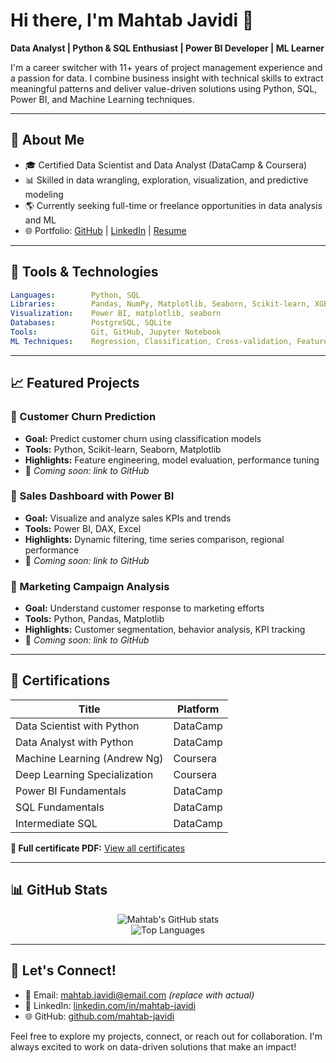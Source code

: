 # Hi there, I'm Mahtab Javidi 👋

**Data Analyst | Python & SQL Enthusiast | Power BI Developer | ML Learner**

I'm a career switcher with 11+ years of project management experience and a passion for data. I combine business insight with technical skills to extract meaningful patterns and deliver value-driven solutions using Python, SQL, Power BI, and Machine Learning techniques.

---

## 🔹 About Me

* 🎓 Certified Data Scientist and Data Analyst (DataCamp & Coursera)
* 📊 Skilled in data wrangling, exploration, visualization, and predictive modeling
* 🌎 Currently seeking full-time or freelance opportunities in data analysis and ML
* 🌐 Portfolio: [GitHub](https://github.com/mahtab-javidi) | [LinkedIn](https://www.linkedin.com/in/mahtab-javidi) | [Resume](https://github.com/mahtab-javidi/mahtab-javidi-resume.pdf)

---

## 🔧 Tools & Technologies

```yaml
Languages:        Python, SQL
Libraries:        Pandas, NumPy, Matplotlib, Seaborn, Scikit-learn, XGBoost
Visualization:    Power BI, matplotlib, seaborn
Databases:        PostgreSQL, SQLite
Tools:            Git, GitHub, Jupyter Notebook
ML Techniques:    Regression, Classification, Cross-validation, Feature Engineering
```

---

## 📈 Featured Projects

### 🔹 Customer Churn Prediction

* **Goal:** Predict customer churn using classification models
* **Tools:** Python, Scikit-learn, Seaborn, Matplotlib
* **Highlights:** Feature engineering, model evaluation, performance tuning
* 📅 *Coming soon: link to GitHub*

### 🔹 Sales Dashboard with Power BI

* **Goal:** Visualize and analyze sales KPIs and trends
* **Tools:** Power BI, DAX, Excel
* **Highlights:** Dynamic filtering, time series comparison, regional performance
* 📅 *Coming soon: link to GitHub*

### 🔹 Marketing Campaign Analysis

* **Goal:** Understand customer response to marketing efforts
* **Tools:** Python, Pandas, Matplotlib
* **Highlights:** Customer segmentation, behavior analysis, KPI tracking
* 📅 *Coming soon: link to GitHub*

---

## 📄 Certifications

| Title                        | Platform |
| ---------------------------- | -------- |
| Data Scientist with Python   | DataCamp |
| Data Analyst with Python     | DataCamp |
| Machine Learning (Andrew Ng) | Coursera |
| Deep Learning Specialization | Coursera |
| Power BI Fundamentals        | DataCamp |
| SQL Fundamentals             | DataCamp |
| Intermediate SQL             | DataCamp |

**📅 Full certificate PDF:** [View all certificates](https://github.com/mahtab-javidi/certificate_ALL.pdf)

---

## 📊 GitHub Stats

<p align="center">
  <img src="https://github-readme-stats.vercel.app/api?username=mahtab-javidi&show_icons=true&theme=radical" alt="Mahtab's GitHub stats" />
  <br>
  <img src="https://github-readme-stats.vercel.app/api/top-langs/?username=mahtab-javidi&layout=compact&theme=radical" alt="Top Languages" />
</p>

---

## 📢 Let's Connect!

* 📧 Email: [mahtab.javidi@email.com](mailto:mahtab.javidi@email.com) *(replace with actual)*
* 📍 LinkedIn: [linkedin.com/in/mahtab-javidi](https://linkedin.com/in/mahtab-javidi)
* 🌐 GitHub: [github.com/mahtab-javidi](https://github.com/mahtab-javidi)

Feel free to explore my projects, connect, or reach out for collaboration. I'm always excited to work on data-driven solutions that make an impact!
